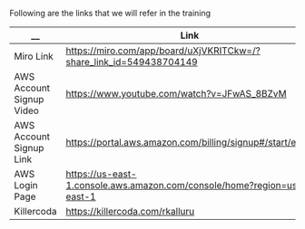 Following are the links that we will refer in the training 

| __  | Link | Comments |
| ------------- | ------------- | ------------- |
| Miro Link | https://miro.com/app/board/uXjVKRITCkw=/?share_link_id=549438704149 | |
| AWS Account Signup Video | https://www.youtube.com/watch?v=JFwAS_8BZvM |  |
| AWS Account Signup Link  | https://portal.aws.amazon.com/billing/signup#/start/email |  |
| AWS Login Page  | https://us-east-1.console.aws.amazon.com/console/home?region=us-east-1 |  |
| Killercoda  | https://killercoda.com/rkalluru |  |
